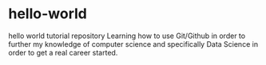 # hello-world
hello world tutorial repository
Learning how to use Git/Github in order to further my knowledge of computer science and specifically Data Science in order to get a real career started.
